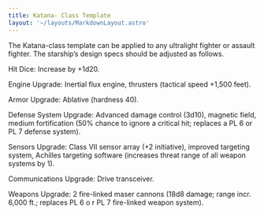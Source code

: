 ```yaml
---
title: Katana- Class Template
layout: '~/layouts/MarkdownLayout.astro'
---
```

The Katana-class template can be applied to any ultralight fighter or assault
fighter. The starship’s design specs should be adjusted as follows.

Hit Dice: Increase by +1d20.

Engine Upgrade: Inertial flux engine, thrusters (tactical speed +1,500 feet).

Armor Upgrade: Ablative (hardness 40).

Defense System Upgrade: Advanced damage control (3d10), magnetic field, medium
fortification (50% chance to ignore a critical hit; replaces a PL 6 or PL 7
defense system).

Sensors Upgrade: Class VII sensor array (+2 initiative), improved targeting
system, Achilles targeting software (increases threat range of all weapon
systems by 1).

Communications Upgrade: Drive transceiver.

Weapons Upgrade: 2 fire-linked maser cannons (18d8 damage; range incr. 6,000
ft.; replaces PL 6 o r PL 7 fire-linked weapon system).

